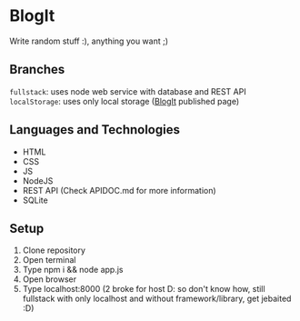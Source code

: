 # BlogIt

Write random stuff :), anything you want ;)

## Branches

`fullstack`: uses node web service with database and REST API  
`localStorage`: uses only local storage ([BlogIt](https://kylehuang041.github.io/BlogIt/) published page)

## Languages and Technologies

* HTML
* CSS
* JS
* NodeJS
* REST API (Check APIDOC.md for more information)
* SQLite

## Setup

1. Clone repository
2. Open terminal
3. Type npm i && node app.js
4. Open browser
5. Type localhost:8000 (2 broke for host D: so don't know how, still fullstack with only localhost and without framework/library, get jebaited :D)
